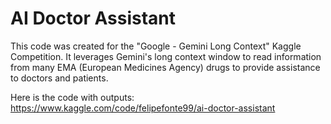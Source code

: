 # AI Doctor Assistant
This code was created for the "Google - Gemini Long Context" Kaggle Competition. It leverages Gemini's long context window to read information from many EMA (European Medicines Agency) drugs to provide assistance to doctors and patients.

Here is the code with outputs: https://www.kaggle.com/code/felipefonte99/ai-doctor-assistant
